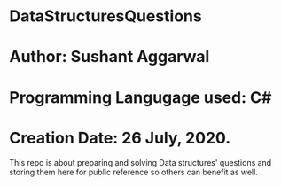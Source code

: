 # DataStructuresQuestions
# Author: Sushant Aggarwal
# Programming Langugage used: C#
# Creation Date: 26 July, 2020.

This repo is about preparing and solving Data structures' questions and storing them here for public reference so others can benefit as well.
